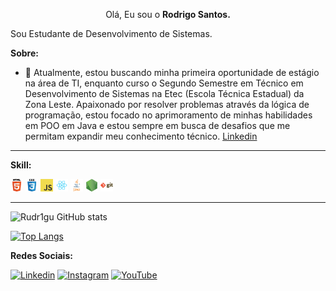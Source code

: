 <p align="center">Olá, Eu sou o <b>Rodrigo Santos.</b></p>


Sou Estudante de Desenvolvimento de Sistemas.

**Sobre:**

- 💼 Atualmente, estou buscando minha primeira oportunidade de estágio na área de TI, enquanto curso o Segundo Semestre em Técnico em Desenvolvimento de Sistemas na Etec (Escola Técnica Estadual) da Zona Leste. Apaixonado por resolver problemas através da lógica de programação, estou focado no aprimoramento de minhas habilidades em POO em Java e estou sempre em busca de desafios que me permitam expandir meu conhecimento técnico. [Linkedin](http://linkedin.com/in/rudr1gu)

<hr>


**Skill:**

<code><img height="20" alt="html" src="https://raw.githubusercontent.com/github/explore/80688e429a7d4ef2fca1e82350fe8e3517d3494d/topics/html/html.png"></code>
<code><img height="20" alt="nodejs" src="https://raw.githubusercontent.com/github/explore/80688e429a7d4ef2fca1e82350fe8e3517d3494d/topics/css/css.png"></code>
<code><img height="20" alt="javascript" src="https://raw.githubusercontent.com/github/explore/80688e429a7d4ef2fca1e82350fe8e3517d3494d/topics/javascript/javascript.png"></code>
<code><img height="20" alt="react" src="https://raw.githubusercontent.com/github/explore/80688e429a7d4ef2fca1e82350fe8e3517d3494d/topics/react/react.png"></code>
<code><img height="20" alt="graphql" src="https://raw.githubusercontent.com/github/explore/5c058a388828bb5fde0bcafd4bc867b5bb3f26f3/topics/java/java.png"></code>
<code><img height="20" alt="nodejs" src="https://raw.githubusercontent.com/github/explore/80688e429a7d4ef2fca1e82350fe8e3517d3494d/topics/nodejs/nodejs.png"></code>
<code><img height="20" alt="git" src="https://raw.githubusercontent.com/github/explore/80688e429a7d4ef2fca1e82350fe8e3517d3494d/topics/git/git.png"></code>

<hr>

![Rudr1gu GitHub stats](https://github-readme-stats.vercel.app/api?username=Rudr1gu&show_icons=true&theme=radical)

[![Top Langs](https://github-readme-stats.vercel.app/api/top-langs/?username=Rudr1gu&layout=compact&langs_count=16&theme=radical)](https://github.com/Rudr1gu)


**Redes Sociais:**

[![Linkedin](https://img.shields.io/badge/LinkedIn-0077B5?style=for-the-badge&logo=linkedin&logoColor=white)](https://linkedin.com/in/rudr1gu) [![Instagram](https://img.shields.io/badge/Instagram-E4405F?style=for-the-badge&logo=instagram&logoColor=white)](https://instagram.com/rudr1gu)
[![YouTube](https://img.shields.io/badge/YouTube-FF0000?style=for-the-badge&logo=youtube&logoColor=white)](https://www.youtube.com/@rudr1gu)



